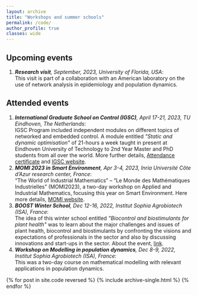 ```yaml
---
layout: archive
title: "Workshops and summer schools"
permalink: /code/
author_profile: true
classes: wide
---
```

## Upcoming events
1. ***Research visit**, September, 2023, University of Florida, USA*:<br> This visit is part of a collaboration with an American laboratory 
on the use of network analysis in epidemiology and population dynamics.  

## Attended events
1. ***International Graduate School on Control (IGSC)**, April 17-21, 2023, TU Eindhoven, The Netherlands*:<br> IGSC Program included independent 
modules on different topics of networked and embedded control. A module entitled *"Static and dynamic optimisation"* of 21-hours a week taught in present at Eindhoven University of Technology to 2nd Year Master and PhD students from all over the world. 
More further details, [Attendance certificate]() and [IGSC website](http://www.eeci-igsc.eu/). 
2. ***MOMI 2023 in Smart Environment**, Apr 3-4, 2023, Inria Université Côte d’Azur research center, France*:<br> “The World of Industrial 
Mathematics” – “Le Monde des Mathématiques Industrielles” (MOMI2023), a two-day workshop on Applied and Industrial Mathematics, 
focusing this year on Smart Environment. Here more details, [MOMI website](https://phd-seminars-sam.inria.fr/momi2023-le-monde-des-mathematiques-industrielles-smart-environment/).
3. ***BOOST Winter School**, Dec 12-16, 2022, Institut Sophia Agrobiotech (ISA), France*:<br> 
The idea of this winter school entitled *"Biocontrol and biostimulants for plant health"* was to learn about the major challenges and issues of plant health, biocontrol and biostimulants by confronting the visions and expectations of professionals in the sector and also by discussing innovations and start-ups in the sector. About the event, [link](https://univ-cotedazur.eu/msc/msc-boost/academic-program/boost-winter-school).
4. ***Workshop on Modelling in population dynamics**, Dec 8-9, 2022, Institut Sophia Agrobiotech (ISA), France*:<br>
This was a two-day course on mathematical modelling with relevant applications in population dynamics.

{% for post in site.code reversed %}
  {% include archive-single.html %}
{% endfor %}
